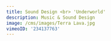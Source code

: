 ```yaml
---
title: Sound Design <br> 'Underworld'
description: Music & Sound Design
image: /cms/images/Terra Lava.jpg
vimeoID: '234137763'
---
```










